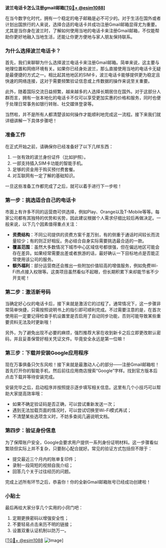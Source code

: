 **波兰电话卡怎么注册gmail邮箱[[TG💪+ @esim1088](https://t.me/s/esim1088)]**

在当今数字化时代，拥有一个稳定的电子邮箱是必不可少的。对于生活在国外或者计划出国旅行的人来说，选择合适的电话卡并成功注册Gmail邮箱显得尤为重要。尤其是当你身在波兰时，了解如何使用当地的电话卡来注册Gmail邮箱，不仅能帮助你更好地融入当地生活，还能让你更方便地与家人朋友保持联系。

### 为什么选择波兰电话卡？

首先，我们来聊聊为什么选择波兰电话卡来注册Gmail邮箱。简单来说，这主要与地理位置和网络环境有关。如果你已经身处波兰，那么直接使用当地的电话卡无疑是最便捷的方式之一。相比起其他地区的SIM卡，波兰电话卡能够提供更为稳定且快速的网络连接，这对于需要频繁验证信息或上传数据的操作来说至关重要。

此外，随着国际交流日益频繁，越来越多的人选择长期居住在国外。对于这部分人群而言，拥有一张本地化的电话卡不仅可以享受更加实惠的价格和服务，同时也便于处理日常事务如银行转账、社交媒体登录等。

当然啦，并不是所有人都清楚该如何操作才能顺利地完成这一流程。接下来我们就详细讲解一下具体步骤吧！

### 准备工作

在正式开始之前，请确保你已经准备好了以下几样东西：
1. 一张有效的波兰身份证件（比如护照）。
2. 一部支持插入SIM卡功能的智能手机。
3. 足够的资金用于购买预付费套餐。
4. 对互联网有一定了解的基础知识。

一旦这些准备工作都完成了之后，就可以着手进行下一步啦！

### 第一步：挑选适合自己的电话卡

市面上有许多不同的运营商可供选择，例如Play、Orange以及T-Mobile等等。每家公司都有其独特的优势和劣势，因此建议根据个人需求仔细比较后再做决定。一般来说，以下几个因素值得重点关注：

- **资费结构**：不同公司提供的资费方案千差万别，有的侧重于通话时间较长而流量较少；有的则正好相反。务必结合自身实际需要挑选最合适的一款。
- **覆盖范围**：虽然大多数情况下城市中心区域信号都很强，但在偏远地区可能会存在差异。如果经常需要出差或者旅游的话，最好确认一下目标地点是否能正常使用该公司的服务。
- **额外福利**：部分运营商还会推出一些附加价值较高的增值服务，例如免费Wi-Fi热点接入权限等。这类项目虽然看似不起眼，但长期积累下来却能节省不少开支呢！

### 第二步：激活新号码

当确定好心仪的电话卡后，接下来就是激活它的过程了。通常情况下，这一步骤非常简单快捷，只需按照说明书上的指引即可顺利完成。不过需要注意的是，在首次使用前一定要记得检查手机设置里是否启用了自动同步功能，否则可能导致某些重要资料无法及时更新哦！

另外，为了避免出现不必要的麻烦，强烈推荐大家在收到新卡之后立即更改默认密码，并且妥善保管好相关凭证文件。毕竟安全永远是第一位嘛！

### 第三步：下载并安装Google应用程序

现在万事俱备只欠东风啦！接下来就是最激动人心的部分——注册Gmail邮箱啦！首先打开你的智能手机，然后前往应用商店搜索“Google”字样。找到官方版本后点击下载并等待安装完成。

安装完毕之后，启动程序并按照提示逐步填写相关信息。这里有几个小技巧可以帮助大家提高效率哦：
- 如果不确定验证码是否正确，可以尝试重新发送一次；
- 遇到无法加载页面的情况时，可以尝试切换至Wi-Fi模式再试；
- 不清楚某些选项含义时，不妨多查阅几遍说明文档。

### 第四步：验证身份信息

为了保障账户安全，Google会要求用户提供一系列身份证明材料。这一步骤看似繁琐但实际上并不复杂，只要耐心配合就好。常见的验证方式包括但不限于：
- 提交最近三个月内的账单复印件；
- 录制一段简短的视频自我介绍；
- 回答几个关于过往经历的问题。

完成上述所有环节之后，恭喜你！你的全新Gmail邮箱账号已经成功创建啦！

### 小贴士

最后再给大家分享几个实用的小窍门吧：
1. 定期更换密码以增强安全性；
2. 不要轻易点击来历不明的链接；
3. 设置双重认证机制以防万一。

[[TG💪+ @esim1088](https://t.me/s/esim1088) ![Image](https://i.postimg.cc/4NQfJmqS/Snipaste-2025-05-13-00-14-12.png)]